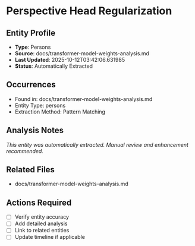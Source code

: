 # Perspective Head Regularization

## Entity Profile
- **Type**: Persons
- **Source**: docs/transformer-model-weights-analysis.md
- **Last Updated**: 2025-10-12T03:42:06.631985
- **Status**: Automatically Extracted

## Occurrences
- Found in: docs/transformer-model-weights-analysis.md
- Entity Type: persons
- Extraction Method: Pattern Matching

## Analysis Notes
*This entity was automatically extracted. Manual review and enhancement recommended.*

## Related Files
- docs/transformer-model-weights-analysis.md

## Actions Required
- [ ] Verify entity accuracy
- [ ] Add detailed analysis
- [ ] Link to related entities
- [ ] Update timeline if applicable
